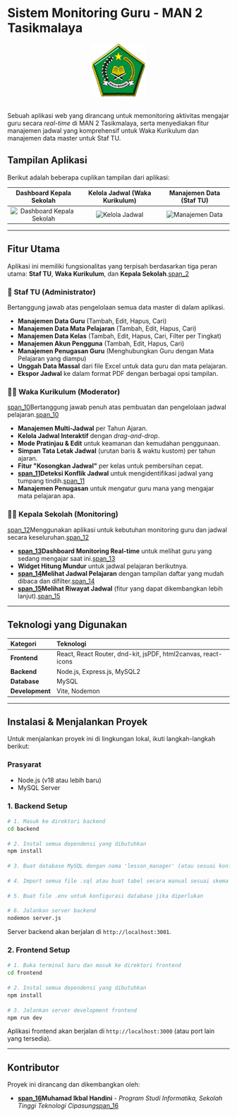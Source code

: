 # Sistem Monitoring Guru - MAN 2 Tasikmalaya

<div align="center">
  <img src="frontend/src/assets/image.png" alt="Logo MAN 2 Tasikmalaya" width="120px"/>
</div>
<br>

Sebuah aplikasi web yang dirancang untuk memonitoring aktivitas mengajar guru secara *real-time* di MAN 2 Tasikmalaya, serta menyediakan fitur manajemen jadwal yang komprehensif untuk Waka Kurikulum dan manajemen data master untuk Staf TU.

## Tampilan Aplikasi

Berikut adalah beberapa cuplikan tampilan dari aplikasi:

| Dashboard Kepala Sekolah | Kelola Jadwal (Waka Kurikulum) | Manajemen Data (Staf TU) |
| :---: | :---: | :---: |
| ![Dashboard Kepala Sekolah](image_d80c09.png) | ![Kelola Jadwal](image_fd1d7f.png) | ![Manajemen Data](image_0bfbd6.png) |

---

## Fitur Utama

Aplikasi ini memiliki fungsionalitas yang terpisah berdasarkan tiga peran utama: **Staf TU**, **Waka Kurikulum**, dan **Kepala Sekolah**.[span_2](end_span)

### 👤 **Staf TU (Administrator)**
Bertanggung jawab atas pengelolaan semua data master di dalam aplikasi.
- **Manajemen Data Guru** (Tambah, Edit, Hapus, Cari)
- **Manajemen Data Mata Pelajaran** (Tambah, Edit, Hapus, Cari)
- **Manajemen Data Kelas** (Tambah, Edit, Hapus, Cari, Filter per Tingkat)
- **Manajemen Akun Pengguna** (Tambah, Edit, Hapus, Cari)
- **Manajemen Penugasan Guru** (Menghubungkan Guru dengan Mata Pelajaran yang diampu)
- **Unggah Data Massal** dari file Excel untuk data guru dan mata pelajaran.
- **Ekspor Jadwal** ke dalam format PDF dengan berbagai opsi tampilan.

### 👩‍🏫 **Waka Kurikulum (Moderator)**
[span_10](start_span)Bertanggung jawab penuh atas pembuatan dan pengelolaan jadwal pelajaran.[span_10](end_span)
- **Manajemen Multi-Jadwal** per Tahun Ajaran.
- **Kelola Jadwal Interaktif** dengan *drag-and-drop*.
- **Mode Pratinjau & Edit** untuk keamanan dan kemudahan penggunaan.
- **Simpan Tata Letak Jadwal** (urutan baris & waktu kustom) per tahun ajaran.
- **Fitur "Kosongkan Jadwal"** per kelas untuk pembersihan cepat.
- **[span_11](start_span)Deteksi Konflik Jadwal** untuk mengidentifikasi jadwal yang tumpang tindih.[span_11](end_span)
- **Manajemen Penugasan** untuk mengatur guru mana yang mengajar mata pelajaran apa.

### 👨‍💼 **Kepala Sekolah (Monitoring)**
[span_12](start_span)Menggunakan aplikasi untuk kebutuhan monitoring guru dan jadwal secara keseluruhan.[span_12](end_span)
- **[span_13](start_span)Dashboard Monitoring Real-time** untuk melihat guru yang sedang mengajar saat ini.[span_13](end_span)
- **Widget Hitung Mundur** untuk jadwal pelajaran berikutnya.
- **[span_14](start_span)Melihat Jadwal Pelajaran** dengan tampilan daftar yang mudah dibaca dan difilter.[span_14](end_span)
- **[span_15](start_span)Melihat Riwayat Jadwal** (fitur yang dapat dikembangkan lebih lanjut).[span_15](end_span)

---

## Teknologi yang Digunakan

| Kategori | Teknologi |
| :--- | :--- |
| **Frontend** | React, React Router, dnd-kit, jsPDF, html2canvas, react-icons |
| **Backend** | Node.js, Express.js, MySQL2 |
| **Database** | MySQL |
| **Development**| Vite, Nodemon |

---

## Instalasi & Menjalankan Proyek

Untuk menjalankan proyek ini di lingkungan lokal, ikuti langkah-langkah berikut:

### Prasyarat
- Node.js (v18 atau lebih baru)
- MySQL Server

### 1. Backend Setup
```bash
# 1. Masuk ke direktori backend
cd backend

# 2. Instal semua dependensi yang dibutuhkan
npm install

# 3. Buat database MySQL dengan nama 'lesson_manager' (atau sesuai konfigurasi Anda)

# 4. Import semua file .sql atau buat tabel secara manual sesuai skema yang ada

# 5. Buat file .env untuk konfigurasi database jika diperlukan

# 6. Jalankan server backend
nodemon server.js
```
Server backend akan berjalan di `http://localhost:3001`.

### 2. Frontend Setup
```bash
# 1. Buka terminal baru dan masuk ke direktori frontend
cd frontend

# 2. Instal semua dependensi yang dibutuhkan
npm install

# 3. Jalankan server development frontend
npm run dev
```
Aplikasi frontend akan berjalan di `http://localhost:3000` (atau port lain yang tersedia).

---

## Kontributor

Proyek ini dirancang dan dikembangkan oleh:
* **[span_16](start_span)Muhamad Ikbal Handini** - *Program Studi Informatika, Sekolah Tinggi Teknologi Cipasung*[span_16](end_span)

